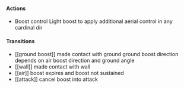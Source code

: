 #### Actions
- Boost control
    Light boost to apply additional aerial control in any cardinal dir
#### Transitions 
- [[ground boost]]
	made contact with ground
	ground boost direction depends on air boost direction and ground angle
- [[wall]]
	made contact with wall
- [[air]]
	boost expires and boost not sustained
- [[attack]]
	cancel boost into attack